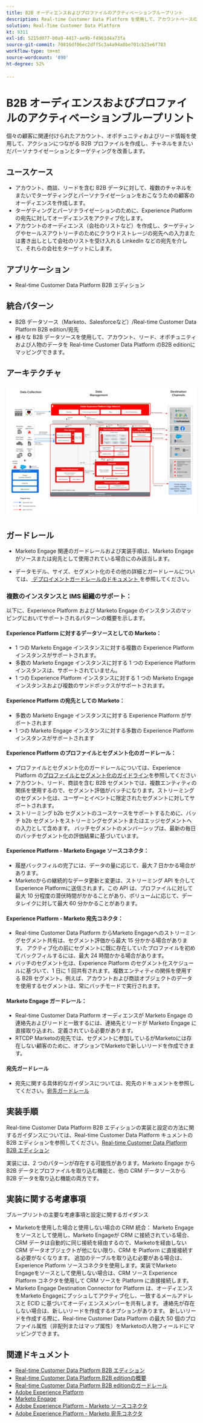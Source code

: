 ```yaml
---
title: B2B オーディエンスおよびプロファイルのアクティベーションブループリント
description: Real-time Customer Data Platform を使用して、アカウントベースのオーディエンスと、プロファイル中心のカスタマーエクスペリエンスを提供します。
solution: Real-Time Customer Data Platform
kt: 9311
exl-id: 5215d077-b0a9-4417-ae9b-f4961d4a73fa
source-git-commit: 70816df06ec2dff5c3a4a94a8be701cb25e6f783
workflow-type: tm+mt
source-wordcount: '898'
ht-degree: 52%

---
```


# B2B オーディエンスおよびプロファイルのアクティベーションブループリント

個々の顧客に関連付けられたアカウント、オポチュニティおよびリード情報を使用して、アクションにつながる B2B プロファイルを作成し、チャネルをまたいだパーソナライゼーションとターゲティングを改善します。

## ユースケース

* アカウント、商談、リードを含む B2B データに対して、複数のチャネルをまたいでターゲティングとパーソナライゼーションをおこなうための顧客のオーディエンスを作成します。
* ターゲティングとパーソナライゼーションのために、Experience Platform の宛先に対してオーディエンスをアクティブ化します。
* アカウントのオーディエンス（会社のリストなど）を作成し、ターゲティングやセールスアウトリーチのためにクラウドストレージの宛先への入力または書き出しとして会社のリストを受け入れる LinkedIn などの宛先を介して、それらの会社をターゲットにします。

## アプリケーション

* Real-time Customer Data Platform B2B エディション

## 統合パターン

* B2B データソース（Marketo、Salesforceなど）/Real-time Customer Data Platform B2B edition/宛先
* 様々な B2B データソースを使用して、アカウント、リード、オポチュニティおよび人物のデータを Real-time Customer Data Platform のB2B editionにマッピングできます。

## アーキテクチャ

![B2B アクティベーションブループリントのリファレンスアーキテクチャ ](assets/b2b-activation.png)

## ガードレール

* Marketo Engage 関連のガードレールおよび実装手順は、Marketo Engage がソースまたは宛先として使用されている場合にのみ該当します。

* データモデル、サイズ、セグメント化のその他の詳細とガードレールについては、[ デプロイメントガードレールのドキュメント ](../experience-platform/deployment/guardrails.md) を参照してください。


### 複数のインスタンスと IMS 組織のサポート：

以下に、Experience Platform および Marketo Engage のインスタンスのマッピングにおいてサポートされるパターンの概要を示します。

#### Experience Platform に対するデータソースとしての Marketo：

* 1 つの Marketo Engage インスタンスに対する複数の Experience Platform インスタンスがサポートされます。
* 多数の Marketo Engage インスタンスに対する 1 つの Experience Platform インスタンスは、サポートされていません。
* 1 つの Experience Platform インスタンスに対する 1 つの Marketo Engage インスタンスおよび複数のサンドボックスがサポートされます。

#### Experience Platform の宛先としての Marketo：

* 多数の Marketo Engage インスタンスに対する Experience Platform がサポートされます
* 1 つの Marketo Engage インスタンスに対する多数の Experience Platform インスタンスがサポートされます

#### Experience Platform のプロファイルとセグメント化のガードレール：

* プロファイルとセグメント化のガードレールについては、Experience Platform の[プロファイルとセグメント化のガイドライン](https://experienceleague.adobe.com/docs/experience-platform/profile/guardrails.html?lang=ja)を参照してください
* アカウント、リード、商談を含む B2B セグメントでは、複数エンティティの関係を使用するので、セグメント評価がバッチになります。ストリーミングのセグメント化は、ユーザーとイベントに限定されたセグメントに対してサポートされます。
* ストリーミング b2b セグメントのユースケースをサポートするために、バッチ b2b セグメントをストリーミングセグメントまたはエッジセグメントへの入力として含めます。 バッチセグメントのメンバーシップは、最新の毎日のバッチセグメント化の評価結果に基づいています。

#### Experience Platform - Marketo Engage ソースコネクタ：

* 履歴バックフィルの完了には、データの量に応じて、最大 7 日かかる場合があります。
* Marketoからの継続的なデータ更新と変更は、ストリーミング API を介してExperience Platformに送信されます。この API は、プロファイルに対して最大 10 分程度の潜伏時間がかかることがあり、ボリュームに応じて、データレイクに対して最大 60 分かかることがあります。

#### Experience Platform - Marketo 宛先コネクタ：

* Real-time Customer Data Platform からMarketo Engageへのストリーミングセグメント共有は、セグメント評価から最大 15 分かかる場合があります。 アクティブ化の前にセグメントに既に存在していたプロファイルを初めてバックフィルするには、最大 24 時間かかる場合があります。
* バッチのセグメント化は、Experience Platform のセグメント化スケジュールに基づいて、1 日に 1 回共有されます。複数エンティティの関係を使用する B2B セグメント。例えば、アカウントおよび商談オブジェクトのデータを使用するセグメントは、常にバッチモードで実行されます。

#### Marketo Engage ガードレール：

* Real-time Customer Data Platform オーディエンスが Marketo Engage の連絡先およびリードと一致するには、連絡先とリードが Marketo Engage に直接取り込まれ、定義されている必要があります。
* RTCDP Marketoの宛先では、セグメントに参加しているがMarketoには存在しない顧客のために、オプションでMarketoで新しいリードを作成できます。

#### 宛先ガードレール

* 宛先に関する具体的なガイダンスについては、宛先のドキュメントを参照してください。[宛先ガードレール](https://experienceleague.adobe.com/docs/experience-platform/destinations/guardrails.html?lang=ja)


## 実装手順

Real-time Customer Data Platform B2B エディションの実装と設定の方法に関するガイダンスについては、Real-time Customer Data Platform キュメントの B2B エディションを参照してください。[Real-time Customer Data Platform B2B エディション](https://experienceleague.adobe.com/docs/experience-platform/rtcdp/b2b-overview.html?lang=ja)

実装には、2 つのパターンが存在する可能性があります。Marketo Engage から B2B データとプロファイルを取り込む機能と、他の CRM データソースから B2B データを取り込む機能の両方です。

## 実装に関する考慮事項

ブループリントの主要な考慮事項と設定に関するガイダンス

* Marketoを使用した場合と使用しない場合の CRM 統合：
Marketo Engageをソースとして使用し、Marketo Engageが CRM に接続されている場合、CRM データは自動的に同じ接続を経由するので、Marketoを経由しない CRM データオブジェクトが他にない限り、CRM を Platform に直接接続する必要がなくなります。 追加のテーブルを取り込む必要がある場合は、Experience Platform ソースコネクタを使用します。実装でMarketo Engageをソースとして使用しない場合は、CRM ソース Experience Platform コネクタを使用して CRM ソースを Platform に直接接続します。
* Marketo Engage Destination Connector for Platform は、オーディエンスをMarketo Engageにプッシュしてアクティブ化し、一致するメールアドレスと ECID に基づいてオーディエンスメンバーを共有します。 連絡先が存在しない場合は、新しいリードを作成するオプションがあります。 新しいリードを作成する際に、Real-time Customer Data Platform の最大 50 個のプロファイル属性（非配列またはマップ属性）をMarketoの人物フィールドにマッピングできます。

## 関連ドキュメント

* [Real-time Customer Data Platform B2B エディション](https://experienceleague.adobe.com/docs/experience-platform/rtcdp/b2b-overview.html?lang=ja)
* [Real-time Customer Data Platform B2B editionの概要 ](https://experienceleague.adobe.com/ja/docs/experience-platform/rtcdp/intro/rtcdpb2b-intro/b2b-tutorial)
* [Real-time Customer Data Platform B2B editionのガードレール ](https://experienceleague.adobe.com/ja/docs/experience-platform/rtcdp/intro/rtcdpb2b-intro/b2b-guardrails)
* [Adobe Experience Platform](https://experienceleague.adobe.com/docs/experience-platform.html?lang=ja)
* [Marketo Engage](https://experienceleague.adobe.com/docs/marketo/using/home.html?lang=ja)
* [Adobe Experience Platform - Marketo ソースコネクタ](https://experienceleague.adobe.com/docs/experience-platform/sources/connectors/adobe-applications/marketo/marketo.html?lang=ja)
* [Adobe Experience Platform - Marketo 宛先コネクタ](https://experienceleague.adobe.com/docs/marketo/using/product-docs/core-marketo-concepts/smart-lists-and-static-lists/static-lists/push-an-adobe-experience-cloud-segment-to-a-marketo-static-list.html?lang=ja)
